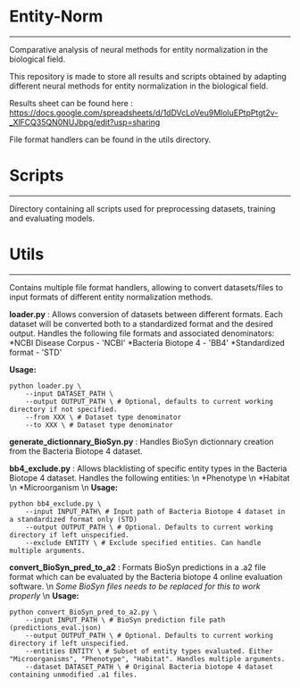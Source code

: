 # Entity-Norm
***

Comparative analysis of neural methods for entity normalization in the biological field.

This repository is made to store all results and scripts obtained by adapting different neural methods for entity normalization in the biological field.

Results sheet can be found here : https://docs.google.com/spreadsheets/d/1dDVcLoVeu9MloluEPtpPtgt2v-_XlFCQ35QN0NUJbpg/edit?usp=sharing

File format handlers can be found in the utils directory.

# Scripts
***
Directory containing all scripts used for preprocessing datasets, training and evaluating models. 

# Utils
***
Contains multiple file format handlers, allowing to convert datasets/files to input formats of different entity normalization methods.

**loader.py** : Allows conversion of datasets between different formats. Each dataset will be converted both to a standardized format and the desired output.
Handles the following file formats and associated denominators:
*NCBI Disease Corpus - 'NCBI'
*Bacteria Biotope 4 - 'BB4'
*Standardized format - 'STD'

__Usage:__
```
python loader.py \
    --input DATASET_PATH \
    --output OUTPUT_PATH \ # Optional, defaults to current working directory if not specified.
    --from XXX \ # Dataset type denominator
    --to XXX \ # Dataset type denominator
```

**generate_dictionnary_BioSyn.py** : Handles BioSyn dictionnary creation from the Bacteria Biotope 4 dataset.

**bb4_exclude.py** : Allows blacklisting of specific entity types in the Bacteria Biotope 4 dataset.
Handles the following entities: \n
*Phenotype \n
*Habitat \n
*Microorganism \n
__Usage:__
```
python bb4_exclude.py \
    --input INPUT_PATH\ # Input path of Bacteria Biotope 4 dataset in a standardized format only (STD)
    --output OUTPUT_PATH \ # Optional. Defaults to current working directory if left unspecified.
    --exclude ENTITY \ # Exclude specified entities. Can handle multiple arguments.
```

**convert_BioSyn_pred_to_a2** : Formats BioSyn predictions in a .a2 file format which can be evaluated by the Bacteria biotope 4 online evaluation software. \n 
*Some BioSyn files needs to be replaced for this to work properly* \n
__Usage:__
```
python convert_BioSyn_pred_to_a2.py \
    --input INPUT_PATH \ # BioSyn prediction file path (predictions_eval.json)
    --output OUTPUT_PATH \ # Optional. Defaults to current working directory if left unspecified.
    --entities ENTITY \ # Subset of entity types evaluated. Either "Microorganisms", "Phenotype", "Habitat". Handles multiple arguments.
    --dataset DATASET_PATH \ # Original Bacteria biotope 4 dataset containing unmodified .a1 files.
```
